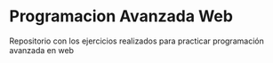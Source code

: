 # Programacion Avanzada Web

Repositorio con los ejercicios realizados para practicar programación avanzada en web
